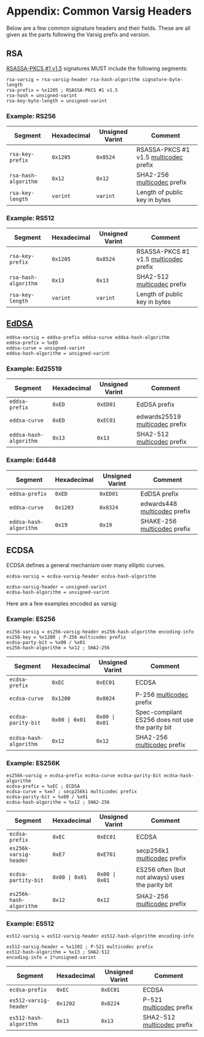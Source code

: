 # Appendix: Common Varsig Headers

Below are a few common signature headers and their fields. These are all given as the parts following the Varsig prefix and version.

## RSA

[RSASSA-PKCS #1 v1.5] signatures MUST include the following segments:

``` abnf
rsa-varsig = rsa-varsig-header rsa-hash-algorithm signature-byte-length
rsa-prefix = %x1205 ; RSASSA-PKCS #1 v1.5
rsa-hash = unsigned-varint
rsa-key-byte-length = unsigned-varint
```

### Example: RS256

| Segment              | Hexadecimal | Unsigned Varint | Comment                                 |
|----------------------|-------------|-----------------|-----------------------------------------|
| `rsa-key-prefix`     | `0x1205`    | `0x8524`        | RSASSA-PKCS #1 v1.5 [multicodec] prefix |
| `rsa-hash-algorithm` | `0x12`      | `0x12`          | SHA2-256 [multicodec] prefix            |
| `rsa-key-length`     | `varint`    | `varint`        | Length of public key in bytes           |

### Example: RS512

| Segment              | Hexadecimal | Unsigned Varint | Comment                                 |
|----------------------|-------------|-----------------|-----------------------------------------|
| `rsa-key-prefix`     | `0x1205`    | `0x8524`        | RSASSA-PKCS #1 v1.5 [multicodec] prefix |
| `rsa-hash-algorithm` | `0x13`      | `0x13`          | SHA2-512 [multicodec] prefix            |
| `rsa-key-length`     | `varint`    | `varint`        | Length of public key in bytes           |

## [EdDSA]

``` abnf
eddsa-varsig = eddsa-prefix eddsa-curve eddsa-hash-algorithm
eddsa-prefix = %xED
eddsa-curve = unsigned-varint
eddsa-hash-algorithm = unsigned-varint
```

### Example: Ed25519

| Segment                | Hexadecimal | Unsigned Varint | Comment                          |
|------------------------|-------------|-----------------|----------------------------------|
| `eddsa-prefix`         | `0xED`      | `0xED01`        | EdDSA prefix                     |
| `eddsa-curve`          | `0xED`      | `0xEC01`        | edwards25519 [multicodec] prefix |
| `eddsa-hash-algorithm` | `0x13`      | `0x13`          | SHA2-512 [multicodec] prefix     |

### Example: Ed448

| Segment                | Hexadecimal | Unsigned Varint | Comment                        |
|------------------------|-------------|-----------------|--------------------------------|
| `eddsa-prefix`         | `0xED`      | `0xED01`        | EdDSA prefix                   |
| `eddsa-curve`          | `0x1203`    | `0x8324`        | edwards448 [multicodec] prefix |
| `eddsa-hash-algorithm` | `0x19`      | `0x19`          | SHAKE-256 [multicodec] prefix  |

## ECDSA

ECDSA defines a general mechanism over many elliptic curves. 

``` abnf
ecdsa-varsig = ecdsa-varsig-header ecdsa-hash-algorithm

ecdsa-varsig-header = unsigned-varint
ecdsa-hash-algorithm = unsigned-varint
```

Here are a few examples encoded as varsig:

### Example: ES256

``` abnf
es256-varsig = es256-varsig-header es256-hash-algorithm encoding-info
es256-key = %x1200 ; P-256 multicodec prefix
ecdsa-party-bit = %x00 / %x01
es256-hash-algorithm = %x12 ; SHA2-256
```

| Segment                | Hexadecimal    | Unsigned Varint | Comment                                          |
|------------------------|----------------|-----------------|--------------------------------------------------|
| `ecdsa-prefix`         | `0xEC`         | `0xEC01`        | ECDSA                                            |
| `ecdsa-curve`         | `0x1200`       | `0x8024`        | P-256 [multicodec] prefix                        |
| `ecdsa-parity-bit`    | `0x00 \| 0x01` | `0x00 \| 0x01`  | Spec-compliant ES256 does not use the parity bit |
| `ecdsa-hash-algorithm` | `0x12`         | `0x12`          | SHA2-256 [multicodec] prefix                     |

### Example: ES256K

``` abnf
es256k-varsig = ecdsa-prefix ecdsa-curve ecdsa-parity-bit ecdsa-hash-algorithm
ecdsa-prefix = %xEC ; ECDSA
ecdsa-curve = %xe7 ; secp256k1 multicodec prefix
ecdsa-parity-bit = %x00 / %x01
ecdsa-hash-algorithm = %x12 ; SHA2-256
```

| Segment                 | Hexadecimal    | Unsigned Varint | Comment                                          |
|-------------------------|----------------|-----------------|--------------------------------------------------|
| `ecdsa-prefix`          | `0xEC`         | `0xEC01`        | ECDSA                                            |
| `es256k-varsig-header`  | `0xE7`         | `0xE701`        | secp256k1 [multicodec] prefix                    |
| `ecdsa-partity-bit`     | `0x00 \| 0x01` | `0x00 \| 0x01`  | ES256 often (but not always) uses the parity bit |
| `es256k-hash-algorithm` | `0x12`         | `0x12`          | SHA2-256 [multicodec] prefix                     |

### Example: ES512

``` abnf
es512-varsig = es512-varsig-header es512-hash-algorithm encoding-info

es512-varsig-header = %x1202 ; P-521 multicodec prefix
es512-hash-algorithm = %x13 ; SHA2-512
encoding-info = 1*unsigned-varint
```

| Segment                | Hexadecimal | Unsigned Varint | Comment                      | 
|------------------------|-------------|-----------------|------------------------------|
| `ecdsa-prefix`         | `0xEC`      | `0xEC01`        | ECDSA                        |
| `es512-varsig-header`  | `0x1202`    | `0x8224`        | P-521 [multicodec] prefix    |
| `es512-hash-algorithm` | `0x13`      | `0x13`          | SHA2-512 [multicodec] prefix |

<!-- Internal Links -->

[Header]: #header
[Signature]: #signature
[Common Signature Algorithms]: #common-signature-algorithms

<!-- External Links -->

[CAR]: https://ipld.io/specs/transport/car/
[CID]: https://docs.ipfs.tech/concepts/content-addressing/
[DAG-JSON]: https://ipld.io/specs/codecs/dag-json/spec/
[DKIM]: https://en.wikipedia.org/wiki/DomainKeys_Identified_Mail
[EIP-191]: https://eips.ethereum.org/EIPS/eip-191
[EdDSA]: https://datatracker.ietf.org/doc/html/rfc8032
[How (not) to sign a JSON object]: https://latacora.micro.blog/2019/07/24/how-not-to.html
[IPLD Data Model]: https://ipld.io/docs/data-model/kinds/
[IPLD]: https://ipld.io/docs/
[JWT]: https://www.rfc-editor.org/rfc/rfc7519
[Multicodec]: https://github.com/multiformats/multicodec
[Multiformats]: https://multiformats.io
[PKI Layer Cake]: https://link.springer.com/chapter/10.1007/978-3-642-14577-3_22
[Parse Don't Validate]: https://lexi-lambda.github.io/blog/2019/11/05/parse-don-t-validate/
[RFC 2119]: https://datatracker.ietf.org/doc/html/rfc2119
[RFC 7519]: https://www.rfc-editor.org/rfc/rfc7519
[RFC 8259]: https://www.rfc-editor.org/rfc/rfc8259#page-10
[RS256]: https://datatracker.ietf.org/doc/html/rfc7518
[RSASSA-PKCS #1 v1.5]: https://www.rfc-editor.org/rfc/rfc2313
[Taxonomy of Attacks]: https://www.blackhat.com/presentations/bh-usa-07/Hill/Whitepaper/bh-usa-07-hill-WP.pdf
[`secp256k1`]: https://en.bitcoin.it/wiki/Secp256k1
[base64]: https://en.wikipedia.org/wiki/Base64
[canonicalization attacks]: https://soatok.blog/2021/07/30/canonicalization-attacks-against-macs-and-signatures/
[multibase]: https://github.com/multiformats/multibase
[multicodec]: https://github.com/multiformats/multicodec
[raw binary multicodec]: https://github.com/multiformats/multicodec/blob/master/table.csv#L40
[unsigned varint]: https://github.com/multiformats/unsigned-varint

